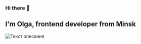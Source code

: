 ### Hi there 👋
## I'm Olga, frontend developer from Minsk

![Текст описания]([https://www.example.com/image.jpg](https://www.codewars.com/users/olgamarkevich/badges/large?logo=false))
